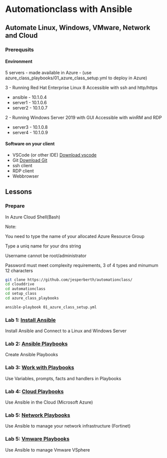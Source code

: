# Automationclass with Ansible

## Automate Linux, Windows, VMware, Network and Cloud

### Prerequsits

#### Environment

5 servers - made available in Azure - (use azure_class_playbooks/01_azure_class_setup.yml to deploy in Azure)

3 - Running Red Hat Enterprise Linux 8
Accessible with ssh and http/https

* ansible - 10.1.0.4
* server1 - 10.1.0.6
* server2 - 10.1.0.7

2 - Running Windows Server 2019 with GUI
Accessible with winRM and RDP

* server3 - 10.1.0.8
* server4 - 10.1.0.9

#### Software on your client

* VSCode (or other IDE) [Download vscode](https://code.visualstudio.com/download)
* Git [Download Git](https://git-scm.com/downloads)
* ssh client
* RDP client
* Webbrowser

## Lessons

### Prepare

In Azure Cloud Shell(Bash)

Note:

You need to type the name of your allocated Azure Resource Group

Type a uniq name for your dns string

Username cannot be root/administrator

Password must meet complexity requirements, 3 of 4 types and minumum 12 characters

``` bash
git clone https://github.com/jesperberth/automationclass/
cd clouddrive
cd automationclass
cd setup_class
cd azure_class_playbooks

ansible-playbook 01_azure_class_setup.yml
```

### Lab 1: [Install Ansible](lab01/lab1.md)

Install Ansible and Connect to a Linux and Windows Server

### Lab 2: [Ansible Playbooks](lab02/lab2.md)

Create Ansible Playbooks

### Lab 3: [Work with Playbooks](lab03/lab3.md)

Use Variables, prompts, facts and handlers in Playbooks

### Lab 4: [Cloud Playbooks](lab04/lab4.md)

Use Ansible in the Cloud (Microsoft Azure)

### Lab 5: [Network Playbooks](lab05/lab5.md)

Use Ansible to manage your network infrastructure (Fortinet)

### Lab 5: [Vmware Playbooks](lab06/lab6.md)

Use Ansible to manage Vmware VSphere
